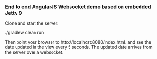 ### End to end AngularJS Websocket demo based on embedded Jetty 9

Clone and start the server:

./gradlew clean run

Then point your browser to http://localhost:8080/index.html, and see the date updated in the view every 5 seconds.
The updated date arrives from the server over a websocket.

